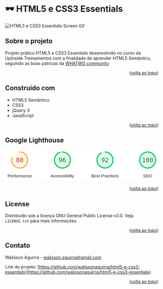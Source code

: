 # 🕶 HTML5 e CSS3 Essentials
![HTML5 e CSS3 Essentials Screen Gif](html5-e-css3-essentials-screen.gif)



<!-- ABOUT THE PROJECT -->
## Sobre o projeto
Projeto prático HTML5 e CSS3 Essentials desenvolvido no curso da UpInside Treinamentos com a finalidade de aprender HTML5 Semântico, seguindo as boas patricas da [WHATWG community](https://whatwg.org)

<p align="right">(<a href="#-html5-e-css3-essentials">volta ao topo</a>)</p>


## Construído com
- HTML5 Semântico
- CSS3
- jQuery 3
- JavaScript

<p align="right">(<a href="#-html5-e-css3-essentials">volta ao topo</a>)</p>

<!-- Google Lighthouse -->
## Google Lighthouse
![Google Lighthouse](google-lighthouse-print.png)

<p align="right">(<a href="#readme">volta ao topo</a>)</p>

<!-- LICENSE -->
## License

Distribuído sob a licença GNU General Public License v3.0. Veja `LICENSE.txt` para mais informações.

<p align="right">(<a href="#-html5-e-css3-essentials">volta ao topo</a>)</p>



<!-- CONTACT -->
## Contato

Walisson Aguirra - walisson.aguirra@gmail.com

Link do projeto: [https://github.com/walissonaguirra/html5-e-css3-essentials](https://github.com/walissonaguirra/html5-e-css3-essentials)

<p align="right">(<a href="#-html5-e-css3-essentials">volta ao topo</a>)</p>
